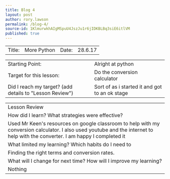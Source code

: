 ```yaml
---
title: Blog 4
layout: post
author: rory.lawson
permalink: /blog-4/
source-id: 1KlmurwkhAIgMSpuU4JszJu1r6jIDKBLBq3siE6itlVM
published: true
---
```

<table>
  <tr>
    <td>Title:
  </td>
    <td>More Python </td>
    <td> Date:  </td>
    <td>28.6.17</td>
  </tr>
</table>


<table>
  <tr>
    <td>Starting Point:</td>
    <td>Alright at python</td>
  </tr>
  <tr>
    <td>Target for this lesson:</td>
    <td>Do the conversion calculator
</td>
  </tr>
  <tr>
    <td>Did I reach my target? 
(add details to "Lesson Review")</td>
    <td>Sort of as i started it and got to an ok stage</td>
  </tr>
</table>


<table>
  <tr>
    <td>Lesson Review</td>
  </tr>
  <tr>
    <td>How did I learn? What strategies were effective? </td>
  </tr>
  <tr>
    <td>Used Mr Keen's resources on google classroom to help with my conversion calculator. I also used youtube and the internet to help with the converter. I am happy I completed it
</td>
  </tr>
  <tr>
    <td>What limited my learning? Which habits do I need to </td>
  </tr>
  <tr>
    <td>Finding the right terms and conversion rates.</td>
  </tr>
  <tr>
    <td>What will I change for next time? How will I improve my learning?</td>
  </tr>
  <tr>
    <td>Nothing</td>
  </tr>
</table>



